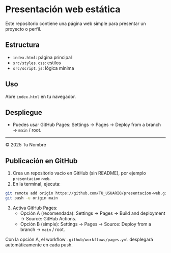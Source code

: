 # Presentación web estática

Este repositorio contiene una página web simple para presentar un proyecto o perfil.

## Estructura

- `index.html`: página principal
- `src/styles.css`: estilos
- `src/script.js`: lógica mínima

## Uso

Abre `index.html` en tu navegador.

## Despliegue

- Puedes usar GitHub Pages: Settings → Pages → Deploy from a branch → `main` / root.

---
© 2025 Tu Nombre

## Publicación en GitHub

1. Crea un repositorio vacío en GitHub (sin README), por ejemplo `presentacion-web`.
2. En la terminal, ejecuta:

```bash
git remote add origin https://github.com/TU_USUARIO/presentacion-web.git
git push -u origin main
```

3. Activa GitHub Pages:
   - Opción A (recomendada): Settings → Pages → Build and deployment → Source: GitHub Actions.
   - Opción B (simple): Settings → Pages → Source: Deploy from a branch → `main` / root.

Con la opción A, el workflow `.github/workflows/pages.yml` desplegará automáticamente en cada push.
